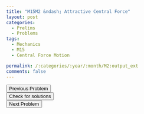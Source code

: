 ```yaml
---
title: "M15M2 &ndash; Attractive Central Force"
layout: post
categories:
  - Prelims
  - Problems
tags:
  - Mechanics
  - M15
  - Central Force Motion

permalink: /:categories/:year/:month/M2:output_ext
comments: false
---
```

<object data="2015M2M.pdf" type="application/pdf" width="100%" height="500"></object>

<div class='navbar'>
	<div float='left'><button onclick="window.location='M1.html'" >Previous Problem</button></div>
	<div float='center'><button onclick="window.location='https://princetonprelim.com/prelim/33/'">Check for solutions</button></div>
	<div float='right'><button onclick="window.location='M3.html'" > Next Problem</button></div>
</div>
